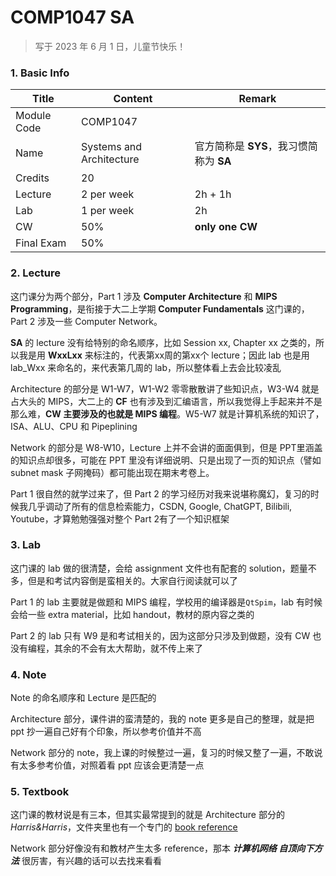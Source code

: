 # COMP1047 SA

>   写于 2023 年 6 月 1 日，儿童节快乐！



### 1. Basic Info

| Title       | Content                  | Remark                                  |
| ----------- | ------------------------ | --------------------------------------- |
| Module Code | COMP1047                 |                                         |
| Name        | Systems and Architecture | 官方简称是 **SYS**，我习惯简称为 **SA** |
| Credits     | 20                       |                                         |
| Lecture     | 2 per week               | 2h + 1h                                 |
| Lab         | 1 per week               | 2h                                      |
| CW          | 50%                      | **only one CW**                         |
| Final Exam  | 50%                      |                                         |



### 2. Lecture

这门课分为两个部分，Part 1 涉及 **Computer Architecture** 和 **MIPS Programming**，是衔接于大二上学期 **Computer Fundamentals** 这门课的，Part 2 涉及一些 Computer Network。

**SA** 的 lecture 没有给特别的命名顺序，比如 Session xx, Chapter xx 之类的，所以我是用 **WxxLxx** 来标注的，代表第xx周的第xx个 lecture；因此 lab 也是用 lab_Wxx 来命名的，来代表第几周的 lab，所以整体看上去会比较凌乱

Architecture 的部分是 W1-W7，W1-W2 零零散散讲了些知识点，W3-W4 就是占大头的 MIPS，大二上的 **CF** 也有涉及到汇编语言，所以我觉得上手起来并不是那么难，**CW 主要涉及的也就是 MIPS 编程**。W5-W7 就是计算机系统的知识了，ISA、ALU、CPU 和 Pipeplining

Network 的部分是 W8-W10，Lecture 上并不会讲的面面俱到，但是 PPT里涵盖的知识点却很多，可能在 PPT 里没有详细说明、只是出现了一页的知识点（譬如 subnet mask 子网掩码）都可能出现在期末考卷上。

Part 1 很自然的就学过来了，但 Part 2 的学习经历对我来说堪称魔幻，复习的时候我几乎调动了所有的信息检索能力，CSDN, Google, ChatGPT, Bilibili, Youtube，才算勉勉强强对整个 Part 2有了一个知识框架



### 3. Lab

这门课的 lab 做的很清楚，会给 assignment 文件也有配套的 solution，题量不多，但是和考试内容倒是蛮相关的。大家自行阅读就可以了

Part 1 的 lab 主要就是做题和 MIPS 编程，学校用的编译器是`QtSpim`，lab 有时候会给一些 extra material，比如 handout，教材的原内容之类的

Part 2 的 lab 只有 W9 是和考试相关的，因为这部分只涉及到做题，没有 CW 也没有编程，其余的不会有太大帮助，就不传上来了



### 4. Note

Note 的命名顺序和 Lecture 是匹配的

Architecture 部分，课件讲的蛮清楚的，我的 note 更多是自己的整理，就是把 ppt 抄一遍自己好有个印象，所以参考价值并不高

Network 部分的 note，我上课的时候整过一遍，复习的时候又整了一遍，不敢说有太多参考价值，对照着看 ppt 应该会更清楚一点



### 5. Textbook

这门课的教材说是有三本，但其实最常提到的就是 Architecture 部分的 *Harris&Harris*，文件夹里也有一个专门的 [book reference](./Textbook/Book-Reference.pdf)

Network 部分好像没有和教材产生太多 reference，那本 ***计算机网络 自顶向下方法*** 很厉害，有兴趣的话可以去找来看看



